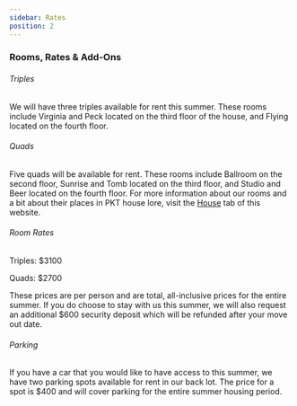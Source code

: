 ```yaml
---
sidebar: Rates
position: 2
---
```

### Rooms, Rates & Add-Ons

###### Triples

We will have three triples available for rent this summer. These rooms include Virginia and Peck located on the third floor of the house, and Flying located on the fourth floor. 

###### Quads

Five quads will be available for rent. These rooms include Ballroom on the second floor, Sunrise and Tomb located on the third floor, and Studio and Beer located on the fourth floor. For more information about our rooms and a bit about their places in PKT house lore, visit the [House](https://pkt.mit.edu/house/) tab of this website.

###### Room Rates

Triples: $3100

Quads: $2700

These prices are per person and are total, all-inclusive prices for the entire summer. If you do choose to stay with us this summer, we will also request an additional $600 security deposit which will be refunded after your move out date.

###### Parking

If you have a car that you would like to have access to this summer, we have two parking spots available for rent in our back lot.  The price for a spot is $400 and will cover parking for the entire summer housing period.
